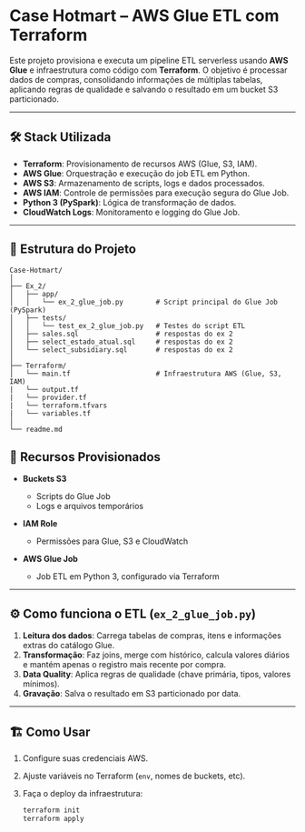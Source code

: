 # Case Hotmart – AWS Glue ETL com Terraform

Este projeto provisiona e executa um pipeline ETL serverless usando **AWS Glue** e infraestrutura como código com **Terraform**. O objetivo é processar dados de compras, consolidando informações de múltiplas tabelas, aplicando regras de qualidade e salvando o resultado em um bucket S3 particionado.

---

## 🛠️ Stack Utilizada

- **Terraform**: Provisionamento de recursos AWS (Glue, S3, IAM).
- **AWS Glue**: Orquestração e execução do job ETL em Python.
- **AWS S3**: Armazenamento de scripts, logs e dados processados.
- **AWS IAM**: Controle de permissões para execução segura do Glue Job.
- **Python 3 (PySpark)**: Lógica de transformação de dados.
- **CloudWatch Logs**: Monitoramento e logging do Glue Job.

---

## 📂 Estrutura do Projeto

```
Case-Hotmart/
│
├── Ex_2/
│   ├── app/
│   │   └── ex_2_glue_job.py        # Script principal do Glue Job (PySpark)
│   ├── tests/
│   │   └── test_ex_2_glue_job.py   # Testes do script ETL
│   ├── sales.sql                   # respostas do ex 2
│   ├── select_estado_atual.sql     # respostas do ex 2
│   └── select_subsidiary.sql       # respostas do ex 2
│
├── Terraform/
│   └── main.tf                     # Infraestrutura AWS (Glue, S3, IAM)
|   └── output.tf
|   └── provider.tf
|   └── terraform.tfvars
|   └── variables.tf
│
└── readme.md
```

## 🚀 Recursos Provisionados

- **Buckets S3**
  - Scripts do Glue Job
  - Logs e arquivos temporários

- **IAM Role**
  - Permissões para Glue, S3 e CloudWatch

- **AWS Glue Job**
  - Job ETL em Python 3, configurado via Terraform

---

## ⚙️ Como funciona o ETL (`ex_2_glue_job.py`)

1. **Leitura dos dados**: Carrega tabelas de compras, itens e informações extras do catálogo Glue.
2. **Transformação**: Faz joins, merge com histórico, calcula valores diários e mantém apenas o registro mais recente por compra.
3. **Data Quality**: Aplica regras de qualidade (chave primária, tipos, valores mínimos).
4. **Gravação**: Salva o resultado em S3 particionado por data.

---

## 🏗️ Como Usar

1. Configure suas credenciais AWS.
2. Ajuste variáveis no Terraform (`env`, nomes de buckets, etc).
3. Faça o deploy da infraestrutura:

   ```bash
   terraform init
   terraform apply